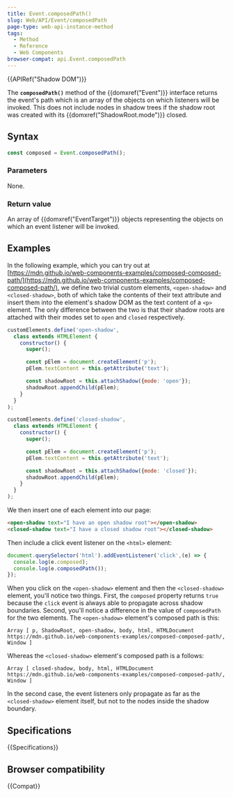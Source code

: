 ```yaml
---
title: Event.composedPath()
slug: Web/API/Event/composedPath
page-type: web-api-instance-method
tags:
  - Method
  - Reference
  - Web Components
browser-compat: api.Event.composedPath
---
```

{{APIRef("Shadow DOM")}}

The **`composedPath()`** method of the {{domxref("Event")}}
interface returns the event's path which is an array of the objects on which listeners
will be invoked. This does not include nodes in shadow trees if the shadow root was
created with its {{domxref("ShadowRoot.mode")}} closed.

## Syntax

```js
const composed = Event.composedPath();
```

### Parameters

None.

### Return value

An array of {{domxref("EventTarget")}} objects representing the objects on which an
event listener will be invoked.

## Examples

In the following example, which you can try out at [https://mdn.github.io/web-components-examples/composed-composed-path/](https://mdn.github.io/web-components-examples/composed-composed-path/), we define two trivial custom
elements, `<open-shadow>` and `<closed-shadow>`, both
of which take the contents of their text attribute and insert them into the element's
shadow DOM as the text content of a `<p>` element. The only difference
between the two is that their shadow roots are attached with their modes set to
`open` and `closed` respectively.

```js
customElements.define('open-shadow',
  class extends HTMLElement {
    constructor() {
      super();

      const pElem = document.createElement('p');
      pElem.textContent = this.getAttribute('text');

      const shadowRoot = this.attachShadow({mode: 'open'});
      shadowRoot.appendChild(pElem);
    }
  }
);

customElements.define('closed-shadow',
  class extends HTMLElement {
    constructor() {
      super();

      const pElem = document.createElement('p');
      pElem.textContent = this.getAttribute('text');

      const shadowRoot = this.attachShadow({mode: 'closed'});
      shadowRoot.appendChild(pElem);
    }
  }
);
```

We then insert one of each element into our page:

```html
<open-shadow text="I have an open shadow root"></open-shadow>
<closed-shadow text="I have a closed shadow root"></closed-shadow>
```

Then include a click event listener on the `<html>` element:

```js
document.querySelector('html').addEventListener('click',(e) => {
  console.log(e.composed);
  console.log(e.composedPath());
});
```

When you click on the `<open-shadow>` element and then the
`<closed-shadow>` element, you'll notice two things. First, the
`composed` property returns `true` because the `click`
event is always able to propagate across shadow boundaries. Second, you'll notice a
difference in the value of `composedPath` for the two elements. The
`<open-shadow>` element's composed path is this:

```
Array [ p, ShadowRoot, open-shadow, body, html, HTMLDocument https://mdn.github.io/web-components-examples/composed-composed-path/, Window ]
```

Whereas the `<closed-shadow>` element's composed path is a follows:

```
Array [ closed-shadow, body, html, HTMLDocument https://mdn.github.io/web-components-examples/composed-composed-path/, Window ]
```

In the second case, the event listeners only propagate as far as the
`<closed-shadow>` element itself, but not to the nodes inside the
shadow boundary.

## Specifications

{{Specifications}}

## Browser compatibility

{{Compat}}
